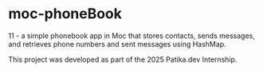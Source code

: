 # moc-phoneBook
11 - a simple phonebook app in Moc that stores contacts, sends messages, and retrieves phone numbers and sent messages using HashMap. 

This project was developed as part of the 2025 Patika.dev Internship.
